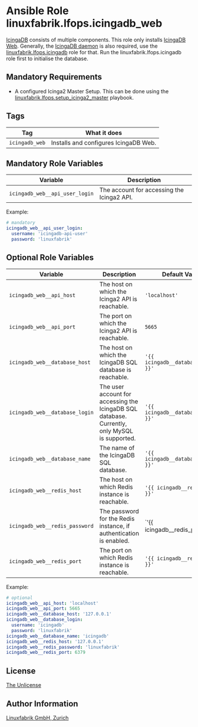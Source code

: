 # Ansible Role linuxfabrik.lfops.icingadb_web

[IcingaDB](https://icinga.com/docs/icinga-db/latest/doc/01-About/) consists of multiple components. This role only installs [IcingaDB Web](https://icinga.com/docs/icinga-db-web). Generally, the [IcingaDB daemon](https://github.com/Icinga/icingadb) is also required, use the [linuxfabrik.lfops.icingadb](https://github.com/Linuxfabrik/lfops/tree/main/roles/icingadb) role for that. Run the linuxfabrik.lfops.icingadb role first to initialise the database.


## Mandatory Requirements

* A configured Icinga2 Master Setup. This can be done using the [linuxfabrik.lfops.setup_icinga2_master](https://github.com/linuxfabrik/lfops/tree/main/playbooks/setup_icinga2_master.yml) playbook.


## Tags

| Tag            | What it does                          |
| ---            | ------------                          |
| `icingadb_web` | Installs and configures IcingaDB Web. |


## Mandatory Role Variables

| Variable                       | Description                                |
| --------                       | -----------                                |
| `icingadb_web__api_user_login` | The account for accessing the Icinga2 API. |

Example:
```yaml
# mandatory
icingadb_web__api_user_login:
  username: 'icingadb-api-user'
  password: 'linuxfabrik'
```


## Optional Role Variables

| Variable | Description | Default Value |
| -------- | ----------- | ------------- |
| `icingadb_web__api_host` | The host on which the Icinga2 API is reachable. | `'localhost'` |
| `icingadb_web__api_port` | The port on which the Icinga2 API is reachable. | `5665` |
| `icingadb_web__database_host` | The host on which the IcingaDB SQL database is reachable. | `'{{ icingadb__database_host }}'` |
| `icingadb_web__database_login` | The user account for accessing the IcingaDB SQL database. Currently, only MySQL is supported. | `'{{ icingadb__database_login }}'` |
| `icingadb_web__database_name` | The name of the IcingaDB SQL database. | `'{{ icingadb__database_name }}'` |
| `icingadb_web__redis_host` | The host on which Redis instance is reachable. | `'{{ icingadb__redis_host }}'` |
| `icingadb_web__redis_password` | The password for the Redis instance, if authentication is enabled. | `'{{ icingadb__redis_password | d() }}'` |
| `icingadb_web__redis_port` | The port on which Redis instance is reachable. | `'{{ icingadb__redis_port }}'` |

Example:
```yaml
# optional
icingadb_web__api_host: 'localhost'
icingadb_web__api_port: 5665
icingadb_web__database_host: '127.0.0.1'
icingadb_web__database_login:
  username: 'icingadb'
  password: 'linuxfabrik'
icingadb_web__database_name: 'icingadb'
icingadb_web__redis_host: '127.0.0.1'
icingadb_web__redis_password: 'linuxfabrik'
icingadb_web__redis_port: 6379
```


## License

[The Unlicense](https://unlicense.org/)


## Author Information

[Linuxfabrik GmbH, Zurich](https://www.linuxfabrik.ch)
